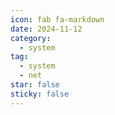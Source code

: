 ```yaml
---
icon: fab fa-markdown
date: 2024-11-12
category:
  - system
tag:
  - system
  - net
star: false
sticky: false
---
```

